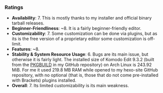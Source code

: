 ### Ratings

* **Availability**: 7. This is mostly thanks to my installer and official binary tarball releases.
* **Beginner-Friendliness**: ~8. It is a fairly beginner-friendly editor.
* **Customizability**: 7. Some customization can be done via plugins, but as its is the free version of a proprietary editor some customization is off-limit.
* **Features**: ~8.
* **Stability & System Resource Usage**: 6. Bugs are its main issue, but otherwise it is fairly light. The installed size of Komodo Edit 9.3.2 (built from the [PKGBUILD](https://github.com/fusion809/PKGBUILDs/blob/master/komodo-edit/PKGBUILD) in my GitHub repository) on Arch Linux is 243.92 MiB. For me it used 219.8 MB RAM while opened to my hexo-site GitHub repository, with no optional (that is, those that do not come pre-installed with Brackets) plugins installed.
* **Overall**: 7. Its limited customizability is its main weakness.
